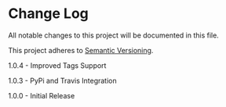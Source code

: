 # Change Log

All notable changes to this project will be documented in this file.

This project adheres to [Semantic Versioning](http://semver.org/).

1.0.4 - Improved Tags Support

1.0.3 - PyPi and Travis Integration

1.0.0 - Initial Release
